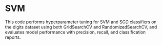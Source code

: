 # SVM
This code performs hyperparameter tuning for SVM and SGD classifiers on the digits dataset using both GridSearchCV and RandomizedSearchCV, and evaluates model performance with precision, recall, and classification reports.
